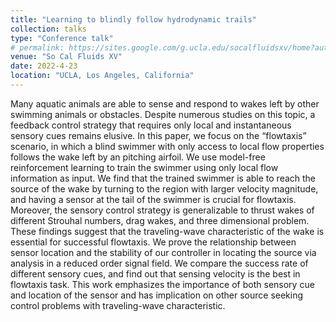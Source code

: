 ```yaml
---
title: "Learning to blindly follow hydrodynamic trails"
collection: talks
type: "Conference talk"
# permalink: https://sites.google.com/g.ucla.edu/socalfluidsxv/home?authuser=0
venue: "So Cal Fluids XV"
date: 2022-4-23
location: "UCLA, Los Angeles, California"
---
```


Many aquatic animals are able to sense and respond to wakes left by other swimming animals or obstacles. Despite numerous studies on this topic, a feedback control strategy that requires only local and instantaneous sensory cues remains elusive. In this paper, we focus on the “flowtaxis” scenario, in which a blind swimmer with only access to local flow properties follows the wake left by an pitching airfoil. We use model-free reinforcement learning to train the swimmer using only local flow information as input. We find that the trained swimmer is able to reach the source of the wake by turning to the region with larger velocity magnitude, and having a sensor at the tail of the swimmer is crucial for flowtaxis. Moreover, the sensory control strategy is generalizable to thrust wakes of different Strouhal numbers, drag wakes, and three dimensional problem. These findings suggest that the traveling-wave characteristic of the wake is essential for successful flowtaxis. We prove the relationship between sensor location and the stability of our controller in locating the source via analysis in a reduced order signal field. We compare the success rate of different sensory cues, and find out that sensing velocity is the best in flowtaxis task. This work emphasizes the importance of both sensory cue and location of the sensor and has implication on other source seeking control problems with traveling-wave characteristic.